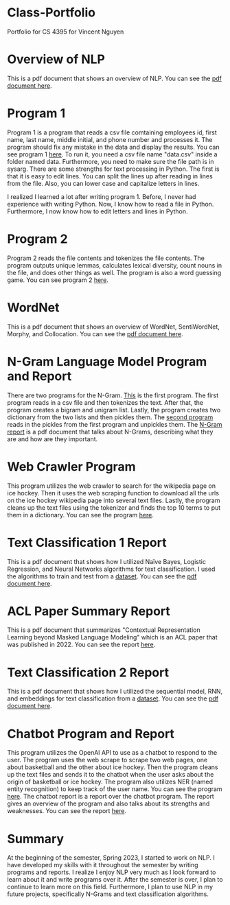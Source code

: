 # Class-Portfolio
Portfolio for CS 4395 for Vincent Nguyen

# Overview of NLP
This is a pdf document that shows an overview of NLP. You can see the [pdf document here](Overview_Of_NLP.pdf).

# Program 1
Program 1 is a program that reads a csv file comtaining employees id, first name, last name, middle initial, and phone number and processes it. The program should fix any mistake in the data and display the results. You can see program 1 [here](hw1_vtn180000.py). To run it, you need a csv file name "data.csv" inside a folder named data. Furthermore, you need to make sure the file path is in sysarg. There are some strengths for text processing in Python. The first is that it is easy to edit lines. You can split the lines up after reading in lines from the file. Also, you can lower case and capitalize letters in lines. 

I realized I learned a lot after writing program 1. Before, I never had experience with writing Python. Now, I know how to read a file in Python. Furthermore, I now know how to edit letters and lines in Python.

# Program 2
Program 2 reads the file contents and tokenizes the file contents. The program outputs unique lemmas, calculates lexical diversity, count nouns in the file, and does other things as well. The program is also a word guessing game. You can see program 2 [here](hw2_vtn180000.py).

# WordNet
This is a pdf document that shows an overview of WordNet, SentiWordNet, Morphy, and Collocation. You can see the [pdf document here](wordnet.pdf).

# N-Gram Language Model Program and Report
There are two programs for the N-Gram. [This](hw3_vtn180000_program_1.py) is the first program. The first program reads in a csv file and then tokenizes the text. After that, the program creates a bigram and unigram list. Lastly, the program creates two dictionary from the two lists and then pickles them. The [second program](hw3_vtn180000_program_2.py) reads in the pickles from the first program and unpickles them. The [N-Gram report](vtn180000.N-Grams.pdf) is a pdf document that talks about N-Grams, describing what they are and how are they important. 

# Web Crawler Program
This program utilizes the web crawler to search for the wikipedia page on ice hockey. Then it uses the web scraping function to download all the urls on the ice hockey wikipedia page into several text files. Lastly, the program cleans up the text files using the tokenizer and finds the top 10 terms to put them in a dictionary. You can see the program [here](vtn180000-hwch12.py).

# Text Classification 1 Report
This is a pdf document that shows how I utilized Naïve Bayes, Logistic Regression, and Neural Networks algorithms for text classification. I used the algorithms to train and test from a [dataset](cleaned_review.csv). You can see the [pdf document here](vtn180000-text_classification_hw_-1.pdf).

# ACL Paper Summary Report
This is a pdf document that summarizes "Contextual Representation Learning beyond Masked Language Modeling" which is an ACL paper that was published in 2022. You can see the report [here](ACL_Paper_Summary_1.pdf).

# Text Classification 2 Report
This is a pdf document that shows how I utilized the sequential model, RNN, and embeddings for text classification from a [dataset](cleaned_review.csv). You can see the [pdf document here](vtn180000-text_classification_2_hw.pdf).

# Chatbot Program and Report 
This program utilizes the OpenAI API to use as a chatbot to respond to the user. The program uses the web scrape to scrape two web pages, one about basketball and the other about ice hockey. Then the program cleans up the text files and sends it to the chatbot when the user asks about the origin of basketball or ice hockey. The program also utilizes NER (named entity recognition) to keep track of the user name. You can see the program [here](chatbot.py). The chatbot report is a report over the chatbot program. The report gives an overview of the program and also talks about its strengths and weaknesses. You can see the report [here](Chatbot_Report.pdf).

# Summary 
At the beginning of the semester, Spring 2023, I started to work on NLP. I have developed my skills with it throughout the semester by writing programs and reports. I realize I enjoy NLP very much as I look forward to learn about it and write programs over it. After the semester is over, I plan to continue to learn more on this field. Furthermore, I plan to use NLP in my future projects, specifically N-Grams and text classification algorithms.
